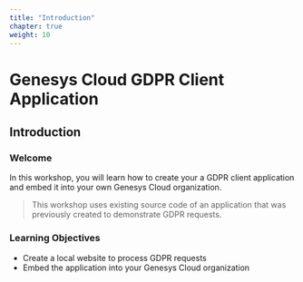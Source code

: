 ```yaml
---
title: "Introduction"
chapter: true
weight: 10
---
```


# Genesys Cloud GDPR Client Application

## Introduction

### Welcome

In this workshop, you will learn how to create your a GDPR client application and embed it into your own Genesys Cloud organization.

> This workshop uses existing source code of an application that was previously created to demonstrate GDPR requests.

### Learning Objectives

- Create a local website to process GDPR requests
- Embed the application into your Genesys Cloud organization
